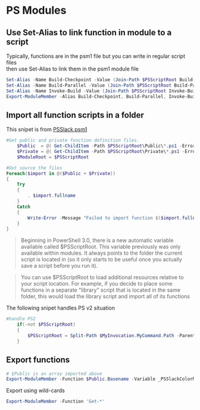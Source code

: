 # PS Modules

## Use Set-Alias to link function in module to a script

Typically, functions are in the psm1 file but you can write in regular script files  
then use Set-Alias to link them in the psm1 module file

```Powershell
Set-Alias -Name Build-Checkpoint -Value (Join-Path $PSScriptRoot Build-Checkpoint.ps1)
Set-Alias -Name Build-Parallel -Value (Join-Path $PSScriptRoot Build-Parallel.ps1)
Set-Alias -Name Invoke-Build -Value (Join-Path $PSScriptRoot Invoke-Build.ps1)
Export-ModuleMember -Alias Build-Checkpoint, Build-Parallel, Invoke-Build
```

## Import all function scripts in a folder

This snipet is from [PSSlack.psm1](https://github.com/RamblingCookieMonster/PSSlack/blob/master/PSSlack/PSSlack.psm1)

```powershell
#Get public and private function definition files.
    $Public  = @( Get-ChildItem -Path $PSScriptRoot\Public\*.ps1 -ErrorAction SilentlyContinue )
    $Private = @( Get-ChildItem -Path $PSScriptRoot\Private\*.ps1 -ErrorAction SilentlyContinue )
    $ModuleRoot = $PSScriptRoot

#Dot source the files
Foreach($import in @($Public + $Private))
{
    Try
    {
        . $import.fullname
    }
    Catch
    {
        Write-Error -Message "Failed to import function $($import.fullname): $_"
    }
}
```

> Beginning in PowerShell 3.0, there is a new automatic variable available called $PSScriptRoot. This variable previously was only available within modules. It always points to the folder the current script is located in (so it only starts to be useful once you actually save a script before you run it).

> You can use $PSScriptRoot to load additional resources relative to your script location. For example, if you decide to place some functions in a separate "library" script that is located in the same folder, this would load the library script and import all of its functions

The following snipet handles PS v2 situation
```powershell
#handle PS2
    if(-not $PSScriptRoot)
    {
        $PSScriptRoot = Split-Path $MyInvocation.MyCommand.Path -Parent
    }
```




## Export functions
```Powershell
# $Public is an array imported above
Export-ModuleMember -Function $Public.Basename -Variable _PSSlackColorMap
```
Export using wild-cards

```Powershell
Export-ModuleMember -Function 'Get-*'
```
